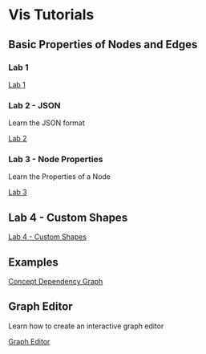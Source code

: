 # Vis Tutorials

## Basic Properties of Nodes and Edges

### Lab 1

[Lab 1](lab-01.md)

### Lab 2 - JSON

Learn the JSON format

[Lab 2](lab-02.md)

### Lab 3 - Node Properties

Learn the Properties of a Node

[Lab 3](lab-03.md)

## Lab 4 - Custom Shapes

[Lab 4 - Custom Shapes](./lab-04.html)

## Examples

[Concept Dependency Graph](./concept-dependency-graph.md)

## Graph Editor

Learn how to create an interactive graph editor

[Graph Editor](./graph-editor/index.md)
